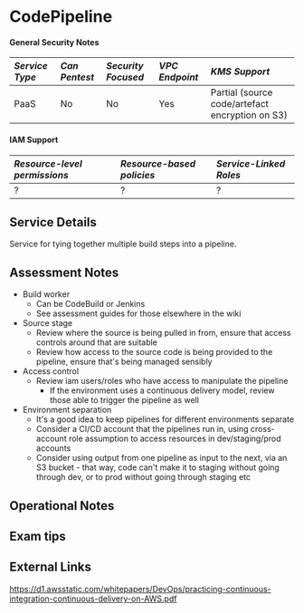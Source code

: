 # CodePipeline

#### General Security Notes

| *Service Type* | *Can Pentest* | *Security Focused* | *VPC Endpoint* | *KMS Support*                                   |
|:---------------|:--------------|:-------------------|:---------------|:------------------------------------------------|
| PaaS           | No            | No                 | Yes            | Partial (source code/artefact encryption on S3) |


#### IAM Support

| *Resource-level permissions* | *Resource-based policies* | *Service-Linked Roles*  |
|:-----------------------------|:--------------------------|:------------------------|
| ?                            | ?                         | ?                       |


## Service Details

Service for tying together multiple build steps into a pipeline.

## Assessment Notes

* Build worker
    * Can be CodeBuild or Jenkins
    * See assessment guides for those elsewhere in the wiki
* Source stage
    * Review where the source is being pulled in from, ensure that access controls around that are suitable
    * Review how access to the source code is being provided to the pipeline, ensure that's being managed sensibly
* Access control
    * Review iam users/roles who have access to manipulate the pipeline
        * If the environment uses a continuous delivery model, review those able to trigger the pipeline as well
* Environment separation
    * It's a good idea to keep pipelines for different environments separate
    * Consider a CI/CD account that the pipelines run in, using cross-account role assumption to access resources in dev/staging/prod accounts
    * Consider using output from one pipeline as input to the next, via an S3 bucket - that way, code can't make it to staging without going through dev, or to prod without going through staging etc
    

## Operational Notes

## Exam tips

## External Links

https://d1.awsstatic.com/whitepapers/DevOps/practicing-continuous-integration-continuous-delivery-on-AWS.pdf